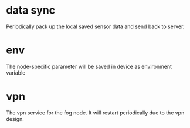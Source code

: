 # data sync

Periodically pack up the local saved sensor data and send back to server.

# env

The node-specific parameter will be saved in device as environment variable

# vpn

The vpn service for the fog node. It will restart periodically due to the vpn design.
